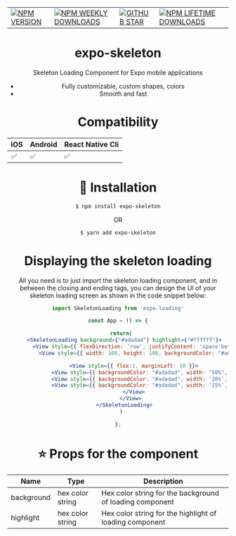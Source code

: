 
|                          | |  |   |   |
| --------------------------------------- | -------- | ---------- |---------- |---------- |
| <a href="https://www.npmjs.com/package/expo-skeleton">![NPM VERSION](https://img.shields.io/npm/v/expo-skeleton?style=for-the-badge)</a> | <a href="https://www.npmjs.com/package/expo-skeleton">![NPM WEEKLY DOWNLOADS](https://img.shields.io/npm/dw/expo-skeleton?color=%232CA215&label=WEEKLY%20DOWNLOADS&style=for-the-badge)</a> | <a href="https://github.com/mmusaib/expo-skeleton/stargazers">![GITHUB STAR](https://img.shields.io/github/stars/mmusaib/expo-skeleton?label=Give%20Us%20A%20Star&style=for-the-badge)</a> | <a href="https://www.npmjs.com/package/expo-skeleton">![NPM LIFETIME DOWNLOADS](https://img.shields.io/npm/dt/expo-skeleton?color=%232CA215&style=for-the-badge)</a>

<h1 align="center">
 expo-skeleton
</h1>

<div align="center">

Skeleton Loading Component for Expo mobile applications

-   Fully customizable, custom shapes, colors
-   Smooth and fast




# Compatibility


|  iOS  | Android | React Native Cli |
--------|---------|------|
|  ✅  |    ✅    |  ✅  |



# 🔌 Installation

```sh
$ npm install expo-skeleton
```

OR

```sh
$ yarn add expo-skeleton
```




#  Displaying the skeleton loading
All you need is to just import the skeleton loading component, and in between the
closing and ending tags, you can design the UI of your skeleton loading screen
as shown in the code snippet below:

```jsx
import SkeletonLoading from 'expo-loading'

const App = () => {

  return(
    <SkeletonLoading background={"#adadad"} highlight={"#ffffff"}>
        <View style={{ flexDirection: 'row', justifyContent: 'space-between' }}>
          <View style={{ width: 100, height: 100, backgroundColor: "#adadad", borderRadius: 10 }} />

          <View style={{ flex:1, marginLeft: 10 }}>
              <View style={{ backgroundColor: "#adadad", width: "50%", height: 10, marginBottom: 3, borderRadius: 5 }} />
              <View style={{ backgroundColor: "#adadad", width: '20%', height: 8, borderRadius: 5 }} />
              <View style={{ backgroundColor: "#adadad", width: '15%', height: 8, borderRadius: 5, marginTop: 3 }} />
          </View>
        </View>
    </SkeletonLoading>
  )

};
```




# ⭐ Props  for  the component
| Name | Type | Description |
| ---- | ----------- | ----------- |
| background | hex color string | Hex color string for the background of loading component
| highlight | hex color string | Hex color string for the highlight of loading component

